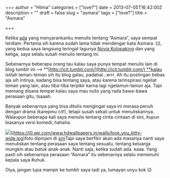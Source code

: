 +++
author = "Hilma"
categories = ["love?"]
date = 2013-07-05T16:42:00Z
description = ""
draft = false
slug = "asmara"
tags = ["love?"]
title = "Asmara"

+++

Ketika [ada](http://natalixia.com/) yang menyarankanku menulis tentang “Asmara”, saya sempat terdiam. Pertama sih karena sudah lama tidak mendengar kata Asmara :))), yang kedua saya langsung teringat lagunya [Novia Kolopaking](https://www.youtube.com/watch?v=XxM22bcpAfc&list=PL52CBD41B85074E17) dan yang ketiga, saya selalu susah menulis tentang ini.

Sebenarnya beberapa orang tau kalau saya punya tempat menulis lain di blog tumblr ini –> **[http://icit.tumblr.com/](http://icit.tumblr.com/) **kalau istilah teman-teman sih itu blog galau, padahal…errr. Ah itu postingan bebas aja sih intinya, kadang bisa tentang saya, atau karena terinspirasi ngeliat teman yang lain, atau tiba-tiba terpikir karna lagi ngelamun-lamun aja. Tapi memang disana tempat kalau saya mau nulis yang rada bawa-bawa perasaan gitu, tsaaah.

Banyak sebenarnya yang bisa ditulis mengingat saya ini merasa penuh dengan drama (karepmu cit!), tetapi susah sekali untuk menuliskannya. Walaupun beberapa kali saya menulis tentang cinta-cintaan di sini, itupun biasanya versi komedi, hahaha.

![](https://i0.wp.com/www.hdwallpapers.in/walls/love_you_kitty-wide.jpg?resize=400%2C250)](https://i0.wp.com/www.hdwallpapers.in/walls/love_you_kitty-wide.jpg)</td></tr><tr><td class="tr-caption" style="text-align: center;">foto dipinjam di [sini](http://www.hdwallpapers.in/walls/love_you_kitty-wide.jpg)</td></tr></tbody></table>Tapi saya berfikir akan ada masanya nanti saya menuliskan tentang perasaan saya tentang sesuatu, tentang keluarga mungkin atau *batuk* anak-anak. Nanti saja, ketika sudah ada. eaaa. Yang pasti sih sebenarnya perasaan “Asmara” itu sebenarnya selalu memenuhi kepala saya #uhuk.

Oiya, jangan lupa mampir ke tumblr saya tadi ya, lumayan unyu kok 😉

